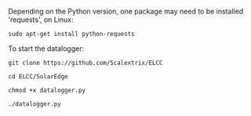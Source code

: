 Depending on the Python version, one package may need to be installed 'requests', on Linux:

    sudo apt-get install python-requests

To start the datalogger:

    git clone https://github.com/Scalextrix/ELCC

    cd ELCC/SolarEdge

    chmod +x datalogger.py

    ./datalogger.py
